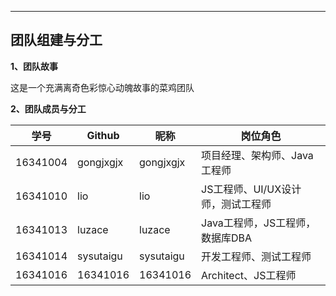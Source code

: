 ﻿----------

团队组建与分工
----------


**1、团队故事**

这是一个充满离奇色彩惊心动魄故事的菜鸡团队

**2、团队成员与分工**

学号 | Github |昵称|岗位角色 |
-|-|-|-
16341004|gongjxgjx|gongjxgjx|项目经理、架构师、Java工程师
16341010|lio      |lio|JS工程师、UI/UX设计师，测试工程师
16341013|luzace   |luzace|Java工程师，JS工程师，数据库DBA
16341014|sysutaigu|sysutaigu|开发工程师、测试工程师
16341016|16341016 |16341016|Architect、JS工程师



